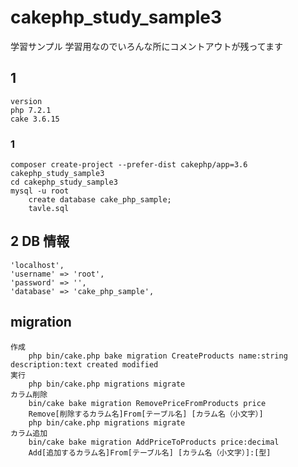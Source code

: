 # cakephp_study_sample3
 学習サンプル
 学習用なのでいろんな所にコメントアウトが残ってます
## 1
```
version
php 7.2.1
cake 3.6.15
```
### 1
```
composer create-project --prefer-dist cakephp/app=3.6 cakephp_study_sample3
cd cakephp_study_sample3
mysql -u root
    create database cake_php_sample;
    tavle.sql
```
## 2 DB 情報
```
'localhost',
'username' => 'root',
'password' => '',
'database' => 'cake_php_sample',
```
## migration
```
作成
    php bin/cake.php bake migration CreateProducts name:string description:text created modified
実行
    php bin/cake.php migrations migrate
カラム削除
    bin/cake bake migration RemovePriceFromProducts price
    Remove[削除するカラム名]From[テーブル名] [カラム名（小文字）]
    php bin/cake.php migrations migrate
カラム追加
    bin/cake bake migration AddPriceToProducts price:decimal
    Add[追加するカラム名]From[テーブル名] [カラム名（小文字）]:[型]
```
